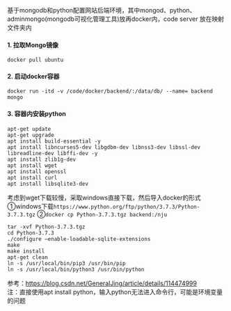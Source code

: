 基于mongodb和python配置网站后端环境，其中mongod、python、adminmongo(mongodb可视化管理工具)放再docker内，code server 放在映射文件夹内
#### 1. 拉取Mongo镜像
`docker pull ubuntu`  
#### 2. 启动docker容器
`docker run -itd -v /code/docker/backend/:/data/db/ --name= backend mongo`
#### 3. 容器内安装python
```
apt-get update
apt-get upgrade
apt install build-essential -y
apt install libncurses5-dev libgdbm-dev libnss3-dev libssl-dev libreadline-dev libffi-dev -y
apt install zlib1g-dev
apt install wget
apt install openssl
apt install curl
apt install libsqlite3-dev
```
考虑到wget下载较慢，采取windows直接下载，然后导入docker的形式
①windows下载`https://www.python.org/ftp/python/3.7.3/Python-3.7.3.tgz`
②`docker cp Python-3.7.3.tgz backend:/nju`
```
tar -xvf Python-3.7.3.tgz
cd Python-3.7.3
./configure —enable-loadable-sqlite-extensions
make
make install
apt-get clean
ln -s /usr/local/bin/pip3 /usr/bin/pip
ln -s /usr/local/bin/python3 /usr/bin/python
```
参考：https://blog.csdn.net/GeneralJing/article/details/114474999  
注：直接使用apt install python，输入python无法进入命令行，可能是环境变量的问题
